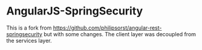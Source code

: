 # AngularJS-SpringSecurity
This is a fork from https://github.com/philipsorst/angular-rest-springsecurity but with some changes.
The client layer was decoupled from the services layer.
